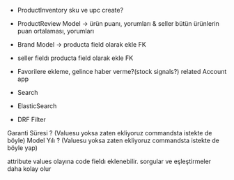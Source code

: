 - ProductInventory sku ve upc create?
- ProductReview Model -> ürün puanı, yorumları & seller bütün ürünlerin puan ortalaması, yorumları
- Brand Model -> producta field olarak ekle FK
- seller fieldı producta field olarak ekle FK
- Favorilere ekleme, gelince haber verme?(stock signals?) related Account app


- Search
- ElasticSearch
- DRF Filter


Garanti Süresi ? (Valuesu yoksa zaten ekliyoruz commandsta istekte de böyle) 
Model Yılı ?  (Valuesu yoksa zaten ekliyoruz commandsta istekte de böyle yap)


attribute values olayına code fieldı eklenebilir. sorgular ve eşleştirmeler daha kolay olur